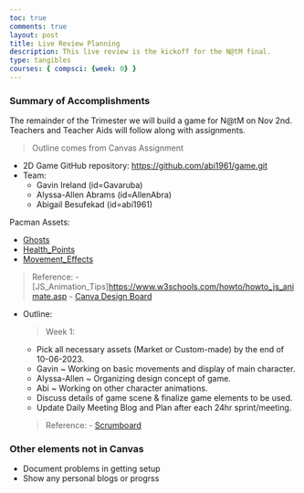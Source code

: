 ```yaml
---
toc: true
comments: true
layout: post
title: Live Review Planning
description: This live review is the kickoff for the N@tM final.
type: tangibles
courses: { compsci: {week: 0} }
---
```


### Summary of Accomplishments

The remainder of the Trimester we will build a game for N@tM on Nov 2nd.  Teachers and Teacher Aids will follow along with assignments.

> Outline comes from Canvas Assignment

- 2D Game GitHub repository: https://github.com/abi1961/game.git
- Team:
  - Gavin Ireland (id=Gavaruba)
  - Alyssa-Allen Abrams (id=AllenAbra)
  - Abigail Besufekad (id=abi1961)

Pacman Assets:
  - [Ghosts](https://www.gamedevmarket.net/asset/animated-ghost-enemy)
  - [Health_Points](https://www.gamedevmarket.net/asset/magic-gems-pixel-art-asset)
  - [Movement_Effects](https://www.gamedevmarket.net/asset/free-pixel-effect)
  > Reference:
    - [JS_Animation_Tips]https://www.w3schools.com/howto/howto_js_animate.asp
    - [Canva Design Board]({{site.baseurl}}/images/shadow_dog.png)

- Outline:
  > Week 1:
    - Pick all necessary assets (Market or Custom-made) by the end of 10-06-2023.
    - Gavin ~ Working on basic movements and display of main character.
    - Alyssa-Allen ~ Organizing design concept of game.
    - Abi ~ Working on other character animations.
    - Discuss details of game scene & finalize game elements to be used.
    - Update Daily Meeting Blog and Plan after each 24hr sprint/meeting.
    > Reference:
      - [Scrumboard]({{site.baseurl}}/images/scrumboard.png)
 
### Other elements not in Canvas

- Document problems in getting setup
- Show any personal blogs or progrss
